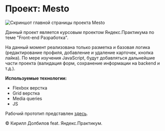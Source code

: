 # Проект: Mesto

![Скриншот главной страницы проекта Mesto](https://i.imgur.com/HtAxmFS.png)

Данный проект является курсовым проектом Яндекс.Практикума по теме "Front-end Разработка".

На данный момент реализована только разметка и базовая логика (редактирование профиля, добавление и удаление карточек, кнопка лайка). По мере изучения JavaScript, будут добавляться дальнейшие части проекта (валидация форм, сохранение информации на backend и т.д.).

**Используемые технологии:**

- Flexbox верстка
- Grid верстка
- Media queries
- JS

Рабочий прототип представлен [здесь](https://dolbilov.github.io/mesto-project/).

&copy; Кирилл Долбилов feat. Яндекс.Практикум.

